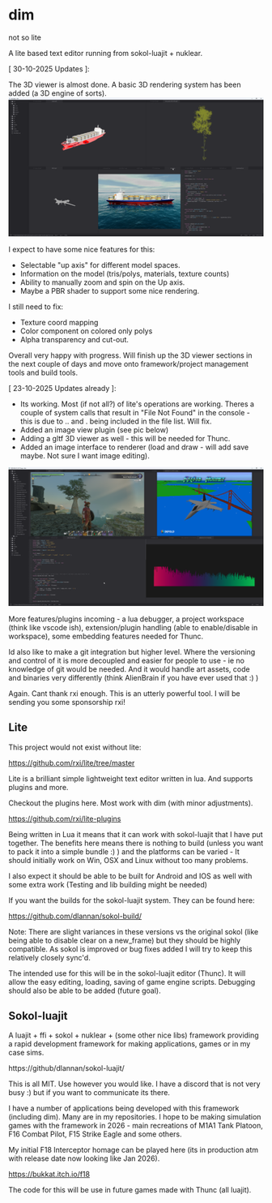 # dim
not so lite 

A lite based text editor running from sokol-luajit + nuklear.

[ 30-10-2025 Updates ]:

The 3D viewer is almost done. A basic 3D rendering system has been added (a 3D engine of sorts).
<img src="media/2025-10-30_20-56.png">

I expect to have some nice features for this:
- Selectable "up axis" for different model spaces.
- Information on the model (tris/polys, materials, texture counts)
- Ability to manually zoom and spin on the Up axis. 
- Maybe a PBR shader to support some nice rendering. 

I still need to fix:
- Texture coord mapping
- Color component on colored only polys
- Alpha transparency and cut-out.

Overall very happy with progress. Will finish up the 3D viewer sections in the next couple of days and move onto framework/project management tools and build tools.

[ 23-10-2025 Updates already ]:

- Its working. Most (if not all?) of lite's operations are working. Theres a couple of system calls that result in "File Not Found" in the console - this is due to .. and . being included in the file list. Will fix. 
- Added an image view plugin (see pic below)
- Adding a gltf 3D viewer as well - this will be needed for Thunc.
- Added an image interface to renderer (load and draw - will add save maybe. Not sure I want image editing). 

<img src="media/2025-10-23_13-58.png">

More features/plugins incoming - a lua debugger, a project workspace (think like vscode ish), extension/plugin handling (able to enable/disable in workspace), some embedding features needed for Thunc.

Id also like to make a git integration but higher level. Where the versioning and control of it is more decoupled and easier for people to use - ie no knowledge of git would be needed. And it would handle art assets, code and binaries very differently (think AlienBrain if you have ever used that :) )

Again. Cant thank rxi enough. This is an utterly powerful tool. I will be sending you some sponsorship rxi!

## Lite

This project would not exist without lite:

https://github.com/rxi/lite/tree/master

Lite is a brilliant simple lightweight text editor written in lua. And supports plugins and more.

Checkout the plugins here. Most work with dim (with minor adjustments).

https://github.com/rxi/lite-plugins

Being written in Lua it means that it can work with sokol-luajit that I have put together. The benefits here means there is nothing to build (unless you want to pack it into a simple bundle :) ) and the platforms can be varied - It should initially work on Win, OSX and Linux without too many problems.

I also expect it should be able to be built for Android and IOS as well with some extra work (Testing and lib building might be needed)

If you want the builds for the sokol-luajit system. They can be found here:

https://github.com/dlannan/sokol-build/

Note: There are slight variances in these versions vs the original sokol (like being able to disable clear on a new_frame) but they should be highly compatible. As sokol is improved or bug fixes added I will try to keep this relatively closely sync'd.

The intended use for this will be in the sokol-luajit editor (Thunc). It will allow the easy editing, loading, saving of game engine scripts. Debugging should also be able to be added (future goal).

## Sokol-luajit 

A luajit + ffi + sokol + nuklear + (some other nice libs) framework providing a rapid development framework for making applications, games or in my case sims.

https://github/dlannan/sokol-luajit/

This is all MIT. Use however you would like. I have a discord that is not very busy :) but if you want to communicate its there.

I have a number of applications being developed with this framework (including dim). Many are in my repositories. I hope to be making simulation games with the framework in 2026 - main recreations of M1A1 Tank Platoon, F16 Combat Pilot, F15 Strike Eagle and some others. 

My initial F18 Interceptor homage can be played here (its in production atm with release date now looking like Jan 2026).

https://bukkat.itch.io/f18

The code for this will be use in future games made with Thunc (all luajit).